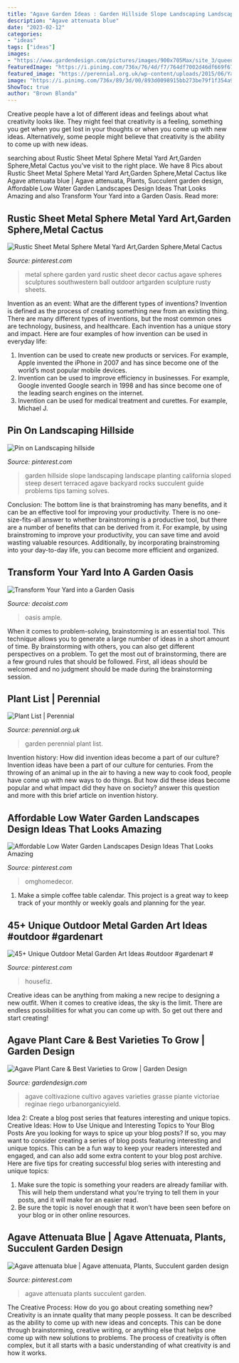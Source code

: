 ```yaml
---
title: "Agave Garden Ideas : Garden Hillside Slope Landscaping Landscape Planting California Sloped Steep Desert Terraced Agave Backyard Rocks Succulent Guide Problems Tips Taming Solves"
description: "Agave attenuata blue"
date: "2023-02-12"
categories:
- "ideas"
tags: ["ideas"]
images:
- "https://www.gardendesign.com/pictures/images/900x705Max/site_3/queen-victoria-agave-agave-victoriae-reginae-the-ruth-bancroft-garden_11331.jpg"
featuredImage: "https://i.pinimg.com/736x/76/4d/f7/764df7002d46df669f6771f2b908c4f7.jpg"
featured_image: "https://perennial.org.uk/wp-content/uploads/2015/06/Yardley-Perennial-5999.jpg"
image: "https://i.pinimg.com/736x/89/3d/00/893d0098915bb273be79f1f354a97ba5--hillside-garden-terraced-garden.jpg"
ShowToc: true
author: "Brown Blanda"
---
```



Creative people have a lot of different ideas and feelings about what creativity looks like. They might feel that creativity is a feeling, something you get when you get lost in your thoughts or when you come up with new ideas. Alternatively, some people might believe that creativity is the ability to come up with new ideas.

	

		
searching about Rustic Sheet Metal Sphere Metal Yard Art,Garden Sphere,Metal Cactus you've visit to the right place. We have 8 Pics about Rustic Sheet Metal Sphere Metal Yard Art,Garden Sphere,Metal Cactus like Agave attenuata blue | Agave attenuata, Plants, Succulent garden design, Affordable Low Water Garden Landscapes Design Ideas That Looks Amazing and also Transform Your Yard into a Garden Oasis. Read more:
		
    
## Rustic Sheet Metal Sphere Metal Yard Art,Garden Sphere,Metal Cactus

<img loading=lazy src="https://i.pinimg.com/originals/8a/21/ef/8a21ef4b680aad32140492972f8cf2aa.jpg" onerror="this.onerror=null;this.src='https://tse2.mm.bing.net/th?id=OIP.nSBjHw1FFAgArt4cusb_lwHaIC&amp;pid=15.1';" alt="Rustic Sheet Metal Sphere Metal Yard Art,Garden Sphere,Metal Cactus">

_Source: pinterest.com_

>metal sphere garden yard rustic sheet decor cactus agave spheres sculptures southwestern ball outdoor artgarden sculpture rusty sheets. 

	

Invention as an event: What are the different types of inventions?
Invention is defined as the process of creating something new from an existing thing. There are many different types of inventions, but the most common ones are technology, business, and healthcare. Each invention has a unique story and impact. Here are four examples of how invention can be used in everyday life: 
1. Invention can be used to create new products or services. For example, Apple invented the iPhone in 2007 and has since become one of the world’s most popular mobile devices. 
2. Invention can be used to improve efficiency in businesses. For example, Google invented Google search in 1998 and has since become one of the leading search engines on the internet. 
3. Invention can be used for medical treatment and curettes. For example, Michael J.

    
## Pin On Landscaping Hillside

<img loading=lazy src="https://i.pinimg.com/736x/89/3d/00/893d0098915bb273be79f1f354a97ba5--hillside-garden-terraced-garden.jpg" onerror="this.onerror=null;this.src='https://tse1.mm.bing.net/th?id=OIP.HOAAAAfH9hm5KaVNQaTXyQHaGK&amp;pid=15.1';" alt="Pin on Landscaping hillside">

_Source: pinterest.com_

>garden hillside slope landscaping landscape planting california sloped steep desert terraced agave backyard rocks succulent guide problems tips taming solves. 

	

Conclusion: The bottom line is that brainstroming has many benefits, and it can be an effective tool for improving your productivity.
There is no one-size-fits-all answer to whether brainstroming is a productive tool, but there are a number of benefits that can be derived from it. For example, by using brainstroming to improve your productivity, you can save time and avoid wasting valuable resources. Additionally, by incorporating brainstroming into your day-to-day life, you can become more efficient and organized.

    
## Transform Your Yard Into A Garden Oasis

<img loading=lazy src="https://cdn.decoist.com/wp-content/uploads/2016/06/Garden-oasis-with-ample-plants.jpg" onerror="this.onerror=null;this.src='https://tse1.mm.bing.net/th?id=OIP.A5AWNR3gOZgPUrltdm-l-wHaFa&amp;pid=15.1';" alt="Transform Your Yard into a Garden Oasis">

_Source: decoist.com_

>oasis ample. 

	

When it comes to problem-solving, brainstorming is an essential tool. This technique allows you to generate a large number of ideas in a short amount of time. By brainstorming with others, you can also get different perspectives on a problem. To get the most out of brainstorming, there are a few ground rules that should be followed. First, all ideas should be welcomed and no judgment should be made during the brainstorming session.

    
## Plant List | Perennial

<img loading=lazy src="https://perennial.org.uk/wp-content/uploads/2015/06/Yardley-Perennial-5999.jpg" onerror="this.onerror=null;this.src='https://tse1.mm.bing.net/th?id=OIP.d1ww6ITzhuUQudTdgKiquAHaLG&amp;pid=15.1';" alt="Plant List | Perennial">

_Source: perennial.org.uk_

>garden perennial plant list. 

	

Invention history: How did invention ideas become a part of our culture?
Invention ideas have been a part of our culture for centuries. From the throwing of an animal up in the air to having a new way to cook food, people have come up with new ways to do things. But how did these ideas become popular and what impact did they have on society? answer this question and more with this brief article on invention history.

    
## Affordable Low Water Garden Landscapes Design Ideas That Looks Amazing

<img loading=lazy src="https://i.pinimg.com/736x/65/15/2b/65152b989924796bc89bf74c4b50114c.jpg" onerror="this.onerror=null;this.src='https://tse1.mm.bing.net/th?id=OIP.YzsUOZBm8RqHmkBWgkUv6gHaKr&amp;pid=15.1';" alt="Affordable Low Water Garden Landscapes Design Ideas That Looks Amazing">

_Source: pinterest.com_

>omghomedecor. 

	

1. Make a simple coffee table calendar. This project is a great way to keep track of your monthly or weekly goals and planning for the year.

    
## 45+ Unique Outdoor Metal Garden Art Ideas #outdoor #gardenart #

<img loading=lazy src="https://i.pinimg.com/736x/e4/4d/e9/e44de95a08764afbcc61349198980ac5.jpg" onerror="this.onerror=null;this.src='https://tse2.mm.bing.net/th?id=OIP.b9xCgGGwpcGe0B1WT0t7kgHaHa&amp;pid=15.1';" alt="45+ Unique Outdoor Metal Garden Art Ideas #outdoor #gardenart #">

_Source: pinterest.com_

>housefiz. 

	

Creative ideas can be anything from making a new recipe to designing a new outfit. When it comes to creative ideas, the sky is the limit. There are endless possibilities for what you can come up with. So get out there and start creating!

    
## Agave Plant Care &amp; Best Varieties To Grow | Garden Design

<img loading=lazy src="https://www.gardendesign.com/pictures/images/900x705Max/site_3/queen-victoria-agave-agave-victoriae-reginae-the-ruth-bancroft-garden_11331.jpg" onerror="this.onerror=null;this.src='https://tse3.mm.bing.net/th?id=OIP.heWQeP-9PLIrbNWD6Tc-2wHaE8&amp;pid=15.1';" alt="Agave Plant Care &amp; Best Varieties to Grow | Garden Design">

_Source: gardendesign.com_

>agave coltivazione cultivo agaves varieties grasse piante victoriae reginae riego urbanorganicyield. 

	

Idea 2: Create a blog post series that features interesting and unique topics.
Creative Ideas: How to Use Unique and Interesting Topics to Your Blog Posts 
Are you looking for ways to spice up your blog posts? If so, you may want to consider creating a series of blog posts featuring interesting and unique topics. This can be a fun way to keep your readers interested and engaged, and can also add some extra content to your blog post archive. Here are five tips for creating successful blog series with interesting and unique topics:

1. Make sure the topic is something your readers are already familiar with. This will help them understand what you’re trying to tell them in your posts, and it will make for an easier read.
2. Be sure the topic is novel enough that it won’t have been seen before on your blog or in other online resources.

    
## Agave Attenuata Blue | Agave Attenuata, Plants, Succulent Garden Design

<img loading=lazy src="https://i.pinimg.com/736x/76/4d/f7/764df7002d46df669f6771f2b908c4f7.jpg" onerror="this.onerror=null;this.src='https://tse3.mm.bing.net/th?id=OIP.Uiaqy1H0YwzdDLq3lBj9egHaJ3&amp;pid=15.1';" alt="Agave attenuata blue | Agave attenuata, Plants, Succulent garden design">

_Source: pinterest.com_

>agave attenuata plants succulent garden. 

	

The Creative Process: How do you go about creating something new?
Creativity is an innate quality that many people possess. It can be described as the ability to come up with new ideas and concepts. This can be done through brainstorming, creative writing, or anything else that helps one come up with new solutions to problems. The process of creativity is often complex, but it all starts with a basic understanding of what creativity is and how it works.

